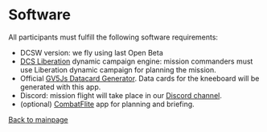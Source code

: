 # Software

All participants must fulfill the following software requirements:
- DCSW version: we fly using last Open Beta
- [DCS Liberation](https://github.com/Khopa/dcs_liberation/wiki/Getting-started) dynamic campaign engine: mission commanders must use Liberation dynamic campaign for planning the mission.
- Official [GV5Js Datacard Generator](http://foro.gv5js.com/viewtopic.php?f=98&t=2084). Data cards for the kneeboard will be generated with this app.
- Discord: mission flight will take place in our [Discord channel](https://discord.gg/X3VSvBJv).
- (optional) [CombatFlite](https://www.combatflite.com/) app for planning and briefing.


[Back to mainpage](../README.md)

